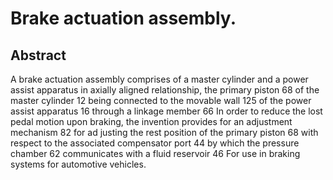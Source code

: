 # Brake actuation assembly.

## Abstract
A brake actuation assembly comprises of a master cylinder and a power assist apparatus in axially aligned relationship, the primary piston 68 of the master cylinder 12 being connected to the movable wall 125 of the power assist apparatus 16 through a linkage member 66 In order to reduce the lost pedal motion upon braking, the invention provides for an adjustment mechanism 82 for ad justing the rest position of the primary piston 68 with respect to the associated compensator port 44 by which the pressure chamber 62 communicates with a fluid reservoir 46 For use in braking systems for automotive vehicles.